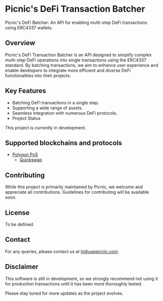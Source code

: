 # Picnic's DeFi Transaction Batcher

Picnic's DeFi Batcher: An API for enabling multi-step DeFi transactions using ERC4337 wallets.

## Overview

Picnic's DeFi Transaction Batcher is an API designed to simplify complex multi-step DeFi operations into single transactions using the ERC4337 standard. By batching transactions, we aim to enhance user experience and enable developers to integrate more efficient and diverse DeFi functionalities into their projects.

## Key Features

- Batching DeFi transactions in a single step.
- Supporting a wide range of assets.
- Seamless integration with numerous DeFi protocols.
- Project Status

This project is currently in development.

## Supported blockchains and protocols

- [Polygon PoS](https://polygon.technology/polygon-pos)
  - [Quickswap](https://quickswap.exchange/#/)

## Contributing

While this project is primarily maintained by Picnic, we welcome and appreciate all contributions. Guidelines for contributing will be available soon.

## License

To be defined.

## Contact

For any queries, please contact us at hi@usepicnic.com.

## Disclaimer

This software is still in development, so we strongly recommend not using it for production transactions until it has been more thoroughly tested.

Please stay tuned for more updates as the project evolves.
